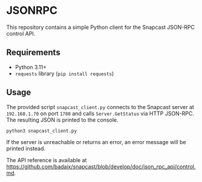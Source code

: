 # JSONRPC

This repository contains a simple Python client for the Snapcast JSON-RPC control API.

## Requirements

- Python 3.11+
- `requests` library (`pip install requests`)

## Usage

The provided script `snapcast_client.py` connects to the Snapcast server at `192.168.1.70` on port `1780` and calls `Server.GetStatus` via HTTP JSON-RPC. The resulting JSON is printed to the console.

```bash
python3 snapcast_client.py
```

If the server is unreachable or returns an error, an error message will be printed instead.

The API reference is available at <https://github.com/badaix/snapcast/blob/develop/doc/json_rpc_api/control.md>.
